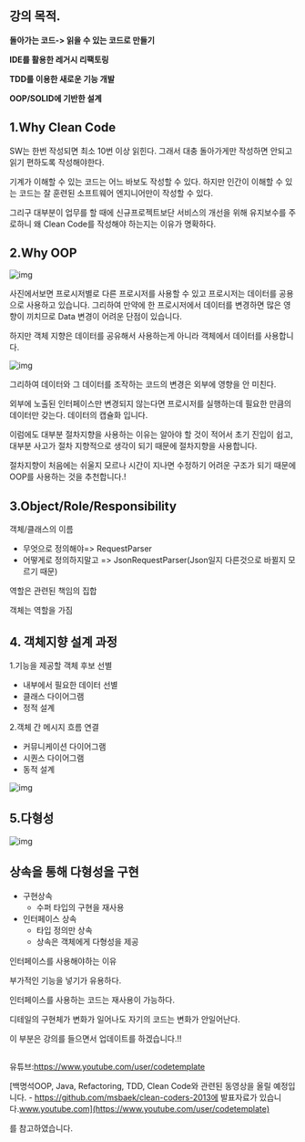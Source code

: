 ## **강의 목적.**

**돌아가는 코드-> 읽을 수 있는 코드로 만들기**

**IDE를 활용한 레거시 리팩토링**

**TDD를 이용한 새로운 기능 개발**

**OOP/SOLID에 기반한 설계**

## **1.Why Clean Code**

SW는 한번 작성되면 최소 10번 이상 읽힌다. 그래서 대충 돌아가게만 작성하면 안되고 읽기 편하도록 작성해야한다.

기계가 이해할 수 있는 코드는 어느 바보도 작성할 수 있다. 하지만 인간이 이해할 수 있는 코드는 잘 훈련된 소프트웨어 엔지니어만이 작성할 수 있다.

그리구 대부분이 업무를 할 때에 신규프로젝트보단 서비스의 개선을 위해 유지보수를 주로하니 왜 Clean Code를 작성해야 하는지는 이유가 명확하다.

## **2.Why OOP**

![img](https://blog.kakaocdn.net/dn/DyrBx/btrr4xE1Lm6/i7ZtPgMFElACBoiV3IW8jk/img.png)

사진에서보면 프로시저별로 다른 프로시저를 사용할 수 있고 프로시저는 데이터를 공용으로 사용하고 있습니다. 그리하여 만약에 한 프로시저에서 데이터를 변경하면 많은 영향이 끼치므로 Data 변경이 어려운 단점이 있습니다.

하지만 객체 지향은 데이터를 공유해서 사용하는게 아니라 객체에서 데이터를 사용합니다.

![img](https://blog.kakaocdn.net/dn/pSDb6/btrsaS9cIbK/2YG4DELzOqGXQr3I1h0CL0/img.png)

그리하여 데이터와 그 데이터를 조작하는 코드의 변경은 외부에 영향을 안 미친다.

외부에 노출된 인터페이스만 변경되지 않는다면 프로시저를 실행하는데 필요한 만큼의 데이터만 갖는다.
데이터의 캡슐화 입니다.

이럼에도 대부분 절차지향을 사용하는 이유는 알아야 할 것이 적어서 초기 진입이 쉽고, 대부분 사고가 절차 지향적으로 생각이 되기 때문에 절차지향을 사용합니다.

절차지향이 처음에는 쉬울지 모르나 시간이 지나면 수정하기 어려운 구조가 되기 때문에 OOP를 사용하는 것을 추천합니다.!

## **3.Object/Role/Responsibility**

객체/클래스의 이름

- 무엇으로 정의해야=> RequestParser
- 어떻게로 정의하지말고 => JsonRequestParser(Json일지 다른것으로 바뀔지 모르기 때문)

역할은 관련된 책임의 집합

객체는 역할을 가짐

## **4. 객체지향 설계 과정**

1.기능을 제공할 객체 후보 선별

- 내부에서 필요한 데이터 선별
- 클래스 다이어그램
- 정적 설계

2.객체 간 메시지 흐름 연결

- 커뮤니케이션 다이어그램
- 시퀀스 다이어그램
- 동적 설계

![img](https://blog.kakaocdn.net/dn/dHvHfG/btrr3ouIT1q/dZWn5cSvKqkoE5all1hIi1/img.png)

## **5.다형성**

![img](https://blog.kakaocdn.net/dn/c1xkWW/btrr7q6qCdM/vHxeplPaaHd9h9U1H2utkK/img.png)

## 상속을 통해 다형성을 구현

- 구현상속
  - 수퍼 타입의 구현을 재사용
- 인터페이스 상속
  - 타입 정의만 상속
  - 상속은 객체에게 다형성을 제공

인터페이스를 사용해야하는 이유 

부가적인 기능을 넣기가 유용하다.

인터페이스를 사용하는 코드는 재사용이 가능하다.

디테일의 구현체가 변화가 일어나도 자기의 코드는 변화가 안일어난다.

이 부분은 강의를 들으면서 업데이트를 하겠습니다.!!

## 

유튜브:<https://www.youtube.com/user/codetemplate>

[백명석OOP, Java, Refactoring, TDD, Clean Code와 관련된 동영상을 올릴 예정입니다. - https://github.com/msbaek/clean-coders-2013에 발표자료가 있습니다.www.youtube.com](https://www.youtube.com/user/codetemplate)

를 참고하였습니다.